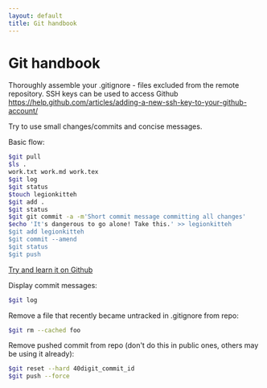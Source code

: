 ```yaml
---
layout: default
title: Git handbook
---
```


# Git handbook

Thoroughly assemble your .gitignore - files excluded from the remote repository.
SSH keys can be used to access Github
<https://help.github.com/articles/adding-a-new-ssh-key-to-your-github-account/>

Try to use small changes/commits and concise messages.

Basic flow:

```sh
$git pull
$ls .
work.txt work.md work.tex
$git log
$git status
$touch legionkitteh
$git add .
$git status
$git git commit -a -m'Short commit message committing all changes'
$echo 'It's dangerous to go alone! Take this.' >> legionkitteh
$git add legionkitteh
$git commit --amend
$git status
$git push
```

[Try and learn it on Github](https://try.github.io/levels/1/challenges/1)

Display commit messages:

```sh
$git log
```

Remove a file that recently became untracked in .gitignore from repo:

```sh
$git rm --cached foo
```

Remove pushed commit from repo (don't do this in public ones, others may be using it already):

```sh
$git reset --hard 40digit_commit_id
$git push --force
```
